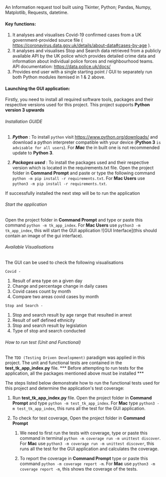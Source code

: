 An Information request tool built using Tkinter, Python; Pandas, Numpy, Matplotlib, Requests, datetime.

#### Key functions: ####
1. It analyses and visualises Covid-19 confirmed cases from a UK government-provided source file ( https://coronavirus.data.gov.uk/details/about-data#cases-by-age ).
2. It analyses and visualises Stop and Search data retrieved from a publicly available API by the UK police which provides detailed crime data and information about individual police forces and neighbourhood teams. API documentation: https://data.police.uk/docs/
3. Provides end user with a single starting point / GUI to separately run both Python modules itemised in 1 & 2 above.


#### Launching the GUI application: ####
Firstly, you need to install all required software tools, packages and their respective versions used for this project. This project supports **Python version 3 upwards**


######  Installation GUIDE ######

1. ***Python*** :
    To install `python` visit https://www.python.org/downloads/ and download a python interpreter compatible with your device (**Python 3** `is advisable for all users`). For ***Mac*** the in built one is not recommended update to **Python 3**.

2. ***Packages used*** :
    To install the packages used and their respective version which is located in the requirements.txt file. Open the project folder in **Command Prompt** and paste or type the following command `python -m pip install -r requirements.txt`. For **Mac Users** use `python3 -m pip install -r requirements.txt`.

If successfully installed the next step will be to run the application


###### Start the application ######

Open the project folder in **Command Prompt** and type or paste this command `python -m tk_app_index`. For **Mac Users** use `python3 -m tk_app_index`, this will start the GUI application ![GUI Interface](this should contain an image of the gui interface).


###### Available Visualisations ######

The GUI can be used to check the following visualisations

`Covid -  `

1. Result of area type on a given day
2. Change and percentage change in daily cases
3. Covid cases count by month
4. Compare two areas covid cases by month

`Stop and Search - `

1. Stop and search result by age range that resulted in arrest
2. Result of self defined ethnicity
3. Stop and search result by legislation
4. Type of stop and search conducted

###### How to run test (Unit and Functional) ######

The `TDD (Testing Driven Development)` paradigm was applied in this project. The unit and functional tests are contained in the **test_tk_app_index.py** file. 
*** Before attempting to run tests for the application, all the packages mentioned above must be installed ***

The steps listed below demonstrate how to run the functional tests used for this project and determine the application's test coverage:

1. Run **test_tk_app_index.py** file. Open the project folder in **Command Prompt** and type `python -m test_tk_app_index`. For **Mac** type `python3 -m test_tk_app_index`, this runs all the test for the GUI application.

2. To check for test coverage, Open the project folder in **Command Prompt** 
    1. We need to first run the tests with coverage, type or paste this command in terminal `python -m coverage run -m unittest discover`. For **Mac** use `python3 -m coverage run -m unittest discover`, this runs all the test for the GUI application and calculates the coverage.
    
    2. To report the coverage in **Command Prompt** type or paste this command `python -m coverage report -m`. For **Mac** use `python3 -m coverage report -m`, this shows the coverage of the tests.
